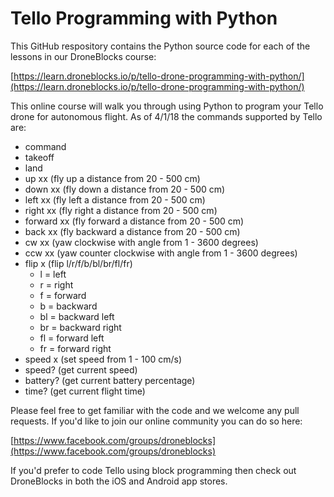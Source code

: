 # Tello Programming with Python

This GitHub respository contains the Python source code for each of the lessons in our DroneBlocks course:

[https://learn.droneblocks.io/p/tello-drone-programming-with-python/](https://learn.droneblocks.io/p/tello-drone-programming-with-python/)

This online course will walk you through using Python to program your Tello drone for autonomous flight. As of 4/1/18 the commands supported by Tello are:

 - command
 - takeoff
 - land
 - up xx (fly up a distance from 20 - 500 cm)
 - down xx (fly down a distance from 20 - 500 cm)
 - left xx (fly left a distance from 20 - 500 cm)
 - right xx (fly right a distance from 20 - 500 cm)
 - forward xx (fly forward a distance from 20 - 500 cm)
 - back xx (fly backward a distance from 20 - 500 cm)
 - cw xx (yaw clockwise with angle from 1 - 3600 degrees)
 - ccw xx (yaw counter clockwise with angle from 1 - 3600 degrees)
 - flip x (flip l/r/f/b/bl/br/fl/fr)
	 - l = left
	 - r = right
	 - f = forward
	 - b = backward
	 - bl = backward left
	 - br = backward right
	 - fl = forward left
	 - fr = forward right
- speed x (set speed from 1 - 100 cm/s)
- speed? (get current speed)
- battery? (get current battery percentage)
- time? (get current flight time)

Please feel free to get familiar with the code and we welcome any pull requests. If you'd like to join our online community you can do so here:

[https://www.facebook.com/groups/droneblocks](https://www.facebook.com/groups/droneblocks)

If you'd prefer to code Tello using block programming then check out DroneBlocks in both the iOS and Android app stores.
